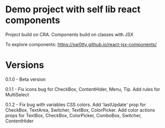 # Demo project with self lib react components

Project build on CRA. Components build on classes with JSX

To explore components: https://sw0tty.github.io/react-jsx-components/

# Versions

0.1.0 - Beta version

0.1.1 - Fix icons bug for CheckBox, ContentHider, Menu, Tip. Add rules for MultiSelect

0.1.2 - Fix bug with variables CSS colors. Add 'lastUpdate' prop for CheckBox, TextArea, Switcher, TextBox, ColorPicker. Add color actions props for TextBox, CheckBox, ColorPicker, ComboBox, Switcher, ContentHider